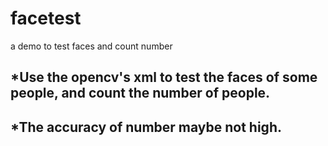 # facetest
a demo to test faces and count number
## *Use the opencv's xml to test the faces of some people, and count the number of people.
## *The accuracy of number maybe not high.
